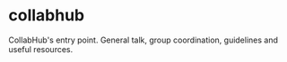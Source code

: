 # collabhub
CollabHub's entry point. General talk, group coordination, guidelines and useful resources.
